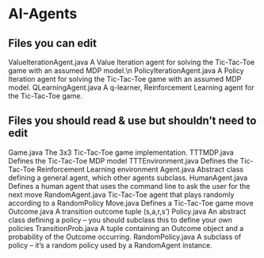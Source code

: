 # AI-Agents

## Files you can edit

ValueIterationAgent.java	A Value Iteration agent for solving the Tic-Tac-Toe game with an assumed MDP model.\n
PolicyIterationAgent.java	A Policy Iteration agent for solving the Tic-Tac-Toe game with an assumed MDP model.
QLearningAgent.java	A q-learner, Reinforcement Learning agent for the Tic-Tac-Toe game.

## Files you should read & use but shouldn’t need to edit

Game.java	The 3x3 Tic-Tac-Toe game implementation.
TTTMDP.java	Defines the Tic-Tac-Toe MDP model
TTTEnvironment.java	Defines the Tic-Tac-Toe Reinforcement Learning environment
Agent.java	Abstract class defining a general agent, which other agents subclass.
HumanAgent.java	Defines a human agent that uses the command line to ask the user for the next move
RandomAgent.java	Tic-Tac-Toe agent that plays randomly according to a RandomPolicy
Move.java	Defines a Tic-Tac-Toe game move
Outcome.java	A transition outcome tuple (s,a,r,s’)
Policy.java	An abstract class defining a policy – you should subclass this to define your own policies
TransitionProb.java	A tuple containing an Outcome object and a probability of the Outcome occurring.
RandomPolicy.java	A subclass of policy – it’s a random policy used by a RandomAgent instance.
